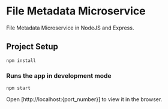 # File Metadata Microservice

File Metadata Microservice in NodeJS and Express.

## Project Setup

``` #! /bin /bash
npm install
```

### Runs the app in development mode

``` #! /bin /bash
npm start
```

Open [http://localhost:{port_number}] to view it in the browser.

